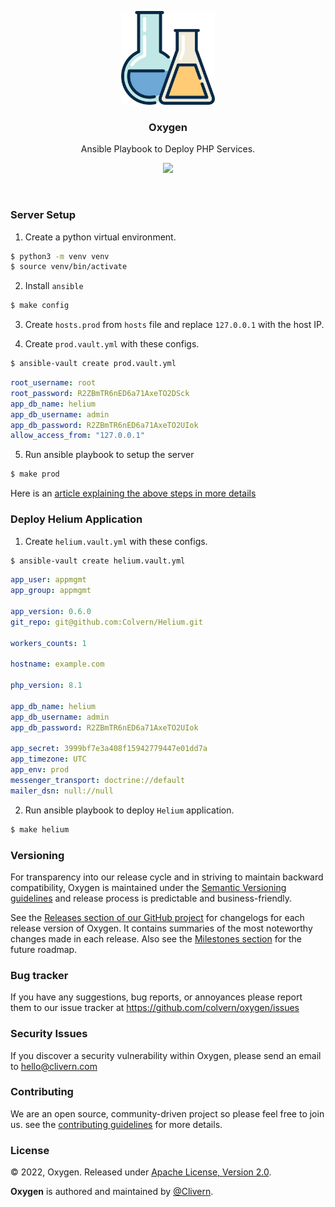 <p align="center">
    <img alt="Oxygen Logo" src="/static/logo.png?v=1.0.1" height="150" />
    <h3 align="center">Oxygen</h3>
    <p align="center">Ansible Playbook to Deploy PHP Services.</p>
    <p align="center">
        <a href="https://github.com/Colvern/Oxygen/actions/workflows/build.yml">
            <img src="https://github.com/Colvern/Oxygen/actions/workflows/build.yml/badge.svg"/>
        </a>
    </p>
</p>
<br/>

### Server Setup

1. Create a python virtual environment.

```zsh
$ python3 -m venv venv
$ source venv/bin/activate
```

2. Install `ansible`

```zsh
$ make config
```

3. Create `hosts.prod` from `hosts` file and replace `127.0.0.1` with the host IP.

4. Create `prod.vault.yml` with these configs.

```zsh
$ ansible-vault create prod.vault.yml
```

```yaml
root_username: root
root_password: R2ZBmTR6nED6a71AxeTO2DSck
app_db_name: helium
app_db_username: admin
app_db_password: R2ZBmTR6nED6a71AxeTO2UIok
allow_access_from: "127.0.0.1"
```

5. Run ansible playbook to setup the server

```zsh
$ make prod
```

Here is an [article explaining the above steps in more details](https://clivern.com/installing-nginx-mysql-php-on-ubuntu-22-04/)


### Deploy Helium Application

1. Create `helium.vault.yml` with these configs.

```zsh
$ ansible-vault create helium.vault.yml
```

```yaml
app_user: appmgmt
app_group: appmgmt

app_version: 0.6.0
git_repo: git@github.com:Colvern/Helium.git

workers_counts: 1

hostname: example.com

php_version: 8.1

app_db_name: helium
app_db_username: admin
app_db_password: R2ZBmTR6nED6a71AxeTO2UIok

app_secret: 3999bf7e3a408f15942779447e01dd7a
app_timezone: UTC
app_env: prod
messenger_transport: doctrine://default
mailer_dsn: null://null
```

2. Run ansible playbook to deploy `Helium` application.

```zsh
$ make helium
```


### Versioning

For transparency into our release cycle and in striving to maintain backward compatibility, Oxygen is maintained under the [Semantic Versioning guidelines](https://semver.org/) and release process is predictable and business-friendly.

See the [Releases section of our GitHub project](https://github.com/colvern/oxygen/releases) for changelogs for each release version of Oxygen. It contains summaries of the most noteworthy changes made in each release. Also see the [Milestones section](https://github.com/colvern/oxygen/milestones) for the future roadmap.


### Bug tracker

If you have any suggestions, bug reports, or annoyances please report them to our issue tracker at https://github.com/colvern/oxygen/issues


### Security Issues

If you discover a security vulnerability within Oxygen, please send an email to [hello@clivern.com](mailto:hello@clivern.com)


### Contributing

We are an open source, community-driven project so please feel free to join us. see the [contributing guidelines](CONTRIBUTING.md) for more details.


### License

© 2022, Oxygen. Released under [Apache License, Version 2.0](https://www.apache.org/licenses/LICENSE-2.0).

**Oxygen** is authored and maintained by [@Clivern](https://github.com/Clivern).
